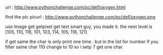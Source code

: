 url : http://www.pythonchallenge.com/pc/def/oxygen.html

find the pic 
picurl : http://www.pythonchallenge.com/pc/def/oxygen.png

use Image
get getpixel 
get text  smart guy, you made it. the next level is [105, 110, 116, 101, 103, 114, 105, 116, 121]

if get same the char is only print one time .
but in the list for number 
if you filter same char 110 change to 10 
so i setp 7 get one char




